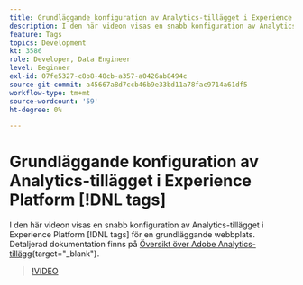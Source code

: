 ```yaml
---
title: Grundläggande konfiguration av Analytics-tillägget i Experience Platform [!DNL tags]
description: I den här videon visas en snabb konfiguration av Analytics-tillägget i Experience Platform [!DNL tags] för en grundläggande webbplats.
feature: Tags
topics: Development
kt: 3586
role: Developer, Data Engineer
level: Beginner
exl-id: 07fe5327-c8b8-48cb-a357-a0426ab8494c
source-git-commit: a45667a8d7ccb46b9e33bd11a78fac9714a61df5
workflow-type: tm+mt
source-wordcount: '59'
ht-degree: 0%

---
```


# Grundläggande konfiguration av Analytics-tillägget i Experience Platform [!DNL tags]

I den här videon visas en snabb konfiguration av Analytics-tillägget i Experience Platform [!DNL tags] för en grundläggande webbplats. Detaljerad dokumentation finns på [Översikt över Adobe Analytics-tillägg](https://experienceleague.adobe.com/docs/experience-platform/tags/extensions/client/analytics/overview.html){target="_blank"}.

>[!VIDEO](https://video.tv.adobe.com/v/28751/?quality=12&learn=on)
